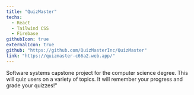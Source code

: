 ```yaml
---
title: "QuizMaster"
techs:
  - React
  - Tailwind CSS 
  - Firebase
githubIcon: true
externalIcon: true
github: "https://github.com/QuizMasterInc/QuizMaster"
link: "https://quizmaster-c66a2.web.app/"
---
```

Software systems capstone project for the computer science degree. This will quiz users on a variety of topics. It will remember your progress and grade your quizzes!"